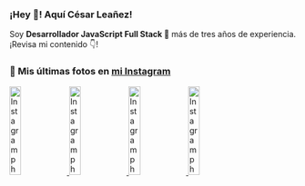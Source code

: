 <h3>¡Hey 👋! Aquí César Leañez!</h3>

<p>Soy <strong>Desarrollador JavaScript Full Stack 🚀</strong> más de tres años de experiencia.<br />¡Revisa mi contenido 👇!</p>

### 📸 Mis últimas fotos en [mi Instagram](https://instagram.com/cele)


<a href='https://instagram.com/p/C-FxtqCMb5L' target='_blank'>
  <img width='20%' src='https://scontent-lhr6-2.cdninstagram.com/v/t51.29350-15/453564940_2193561250996428_5263815856920052200_n.jpg?stp=dst-jpg_e15&_nc_ht=scontent-lhr6-2.cdninstagram.com&_nc_cat=100&_nc_ohc=tF-9fsEsQLQQ7kNvgG3p9km&edm=APU89FABAAAA&ccb=7-5&oh=00_AYDrHuhKNKveryOfQ0V-Gu7OIgk_CAr_QNCQQk-AT_mmOw&oe=66BF3B03&_nc_sid=bc0c2c' alt='Instagram photo' />
</a>
<a href='https://instagram.com/p/C1UpuSGLQiG' target='_blank'>
  <img width='20%' src='https://scontent-lhr8-2.cdninstagram.com/v/t51.29350-15/412513918_1325803934584302_4400498733289087214_n.jpg?stp=dst-jpg_e15&_nc_ht=scontent-lhr8-2.cdninstagram.com&_nc_cat=106&_nc_ohc=HkSwGQjMt50Q7kNvgEve9_7&edm=APU89FABAAAA&ccb=7-5&oh=00_AYAN3-4LDigYQiYDhm3XPkQ02kF_3WuVFTfvwSFaxhsjtw&oe=66BF411D&_nc_sid=bc0c2c' alt='Instagram photo' />
</a>
<a href='https://instagram.com/p/CzMY3lzxgmx' target='_blank'>
  <img width='20%' src='https://scontent-lhr6-1.cdninstagram.com/v/t51.29350-15/398916226_819142863293745_2426123683154743297_n.webp?stp=dst-jpg_e35&_nc_ht=scontent-lhr6-1.cdninstagram.com&_nc_cat=109&_nc_ohc=mIfTTUW67IoQ7kNvgEAQjBQ&edm=APU89FABAAAA&ccb=7-5&oh=00_AYDPwbkxviwkfPzGtrr19wmTWFxV0BmsJgs8GRKZ4rIPKw&oe=66BF400C&_nc_sid=bc0c2c' alt='Instagram photo' />
</a>
<a href='https://instagram.com/p/CygbQv4uqxM' target='_blank'>
  <img width='20%' src='https://scontent-lhr6-1.cdninstagram.com/v/t51.29350-15/391525959_236593062741789_5868561716480810596_n.webp?stp=dst-jpg_e35&_nc_ht=scontent-lhr6-1.cdninstagram.com&_nc_cat=109&_nc_ohc=vLKVaZDcYesQ7kNvgHx7yCJ&edm=APU89FABAAAA&ccb=7-5&oh=00_AYArbQErF_SlDzQxEOKAKGaSQ7fwXWtifqbdjhsmVIVFJw&oe=66BF4648&_nc_sid=bc0c2c' alt='Instagram photo' />
</a>

